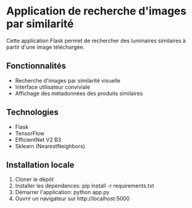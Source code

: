 ﻿# Application de recherche d'images par similarité

Cette application Flask permet de rechercher des luminaires similaires à partir d'une image téléchargée.

## Fonctionnalités
- Recherche d'images par similarité visuelle
- Interface utilisateur conviviale
- Affichage des métadonnées des produits similaires

## Technologies
- Flask
- TensorFlow
- EfficientNet V2 B3
- Sklearn (NearestNeighbors)

## Installation locale
1. Cloner le dépôt
2. Installer les dépendances: pip install -r requirements.txt
3. Démarrer l'application: python app.py
4. Ouvrir un navigateur sur http://localhost:5000
